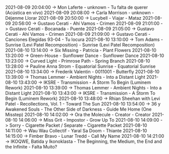 2021-08-09 20:04:00 -> Mon Laferte - unknown - Tu falta de querer (Acústica en vivo)
2021-08-09 20:08:00 -> Carla Morrison - unknown - Déjenme Llorar
2021-08-09 20:50:00 -> Lucybell - Viajar - Mataz
2021-08-09 20:56:00 -> Gustavo Cerati - Ahí Vamos - Crimen
2021-08-09 21:01:00 -> Gustavo Cerati - Bocanada - Puente
2021-08-09 21:05:00 -> Gustavo Cerati - Ahí Vamos - Crimen
2021-08-09 21:09:00 -> Gustavo Cerati - Canciones Elegidas 93-04 - Tu locura
2021-08-10 13:10:00 -> Tom Adams - Sunrise (Levi Patel Recomposition) - Sunrise (Levi Patel Recomposition)
2021-08-10 13:14:00 -> Six Missing - Patricia - Plant Flowers
2021-08-10 13:20:00 -> Green-House - Sunflower Dance - Sunflower Dance
2021-08-10 13:23:00 -> Curved Light - Primrose Path - Spring Branch
2021-08-10 13:28:00 -> Pauline Anna Strom - Equatorial Sunrise - Equatorial Sunrise
2021-08-10 13:34:00 -> Frederik Valentin - 0011001 - Butterfly
2021-08-10 13:39:00 -> Thomas Lemmer - Ambient Nights - Into a Distant Light
2021-08-10 13:43:00 -> IKSRE - Transmission - A Storm To Begin (Luminem Rework)
2021-08-10 13:39:00 -> Thomas Lemmer - Ambient Nights - Into a Distant Light
2021-08-10 13:43:00 -> IKSRE - Transmission - A Storm To Begin (Luminem Rework)
2021-08-10 13:48:00 -> Rhian Sheehan with Levi Patel - Recollections, Vol. 1 - Toward The Sun
2021-08-10 13:54:00 -> 36 y Awakened Souls - The Other Side of Darkness - Guide Me Home (One Misstep)
2021-08-10 14:02:00 -> Ora the Molecule - Creator - Creator
2021-08-10 14:06:00 -> Miss Grit - Impostor - Grow Up To
2021-08-10 14:09:00 -> Sorry - Cigarette Packet / Separate - Cigarette Packet
2021-08-10 14:11:00 -> Wau Wau Collectif - Yaral Sa Doom - Thiante
2021-08-10 14:15:00 -> Fimber Bravo - Lunar Tredd - Call My Name
2021-08-10 14:21:00 -> IKOQWE, Batida y Ikonoklasta - The Beginning, the Medium, the End and the Infinite - Falta Muito?
